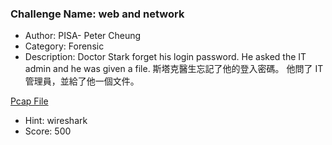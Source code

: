 ### Challenge Name: web and network
* Author: PISA- Peter Cheung
* Category: Forensic
* Description:  Doctor Stark forget his login password. He asked the IT admin and he was given a file.
斯塔克醫生忘記了他的登入密碼。 他問了 IT 管理員，並給了他一個文件。

[Pcap File](https://github.com/hkcert/ctf2020/blob/master/pcap.pcap)

* Hint: wireshark
* Score: 500